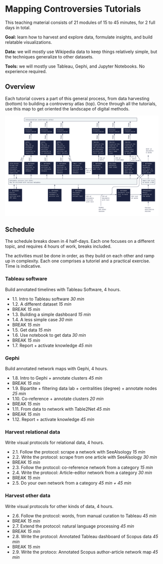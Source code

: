 # Mapping Controversies Tutorials

This teaching material consists of 21 modules of 15 to 45 minutes, for 2 full days in total.

**Goal:** learn how to harvest and explore data, formulate insights, and build relatable visualizations.

**Data:** we will mostly use Wikipedia data to keep things relatively simple, but the techniques generalize to other datasets.

**Tools:** we will mostly use Tableau, Gephi, and Jupyter Notebooks. No experience required.

## Overview

Each tutorial covers a part of this general process, from data harvesting (bottom) to building a controversy atlas (top). Once through all the tutorials, use this map to get oriented the landscape of digital methods.

[![Digital methods map](/images/All.jpg)](/images/All.jpg)

## Schedule

The schedule breaks down in 4 half-days. Each one focuses on a different topic, and requires 4 hours of work, breaks included.

The activities must be done in order, as they build on each other and ramp up in complexity. Each one comprises a tutoriel and a practical exercise. Time is indicative.

### Tableau software

Build annotated timelines with Tableau Software, 4 hours.

* 1.1. Intro to Tableau software *30 min*
* 1.2. A different dataset *15 min*
* BREAK *15 min*
* 1.3. Building a simple dashboard *15 min*
* 1.4. A less simple case *30 min*
* BREAK *15 min*
* 1.5. Get data *15 min*
* 1.6. Use notebook to get data *30 min*
* BREAK *15 min*
* 1.7. Report + activate knowledge *45 min*

### Gephi

Build annotated network maps with Gephi, 4 hours.

* 1.8. Intro to Gephi + annotate clusters *45 min*
* BREAK *15 min*
* 1.9. Bipartite + filtering data lab + centralities (degree) + annotate nodes *25 min*
* 1.10. Co-reference + annotate clusters *20 min*
* BREAK *15 min*
* 1.11. From data to network with Table2Net *45 min*
* BREAK *15 min*
* 1.12. Report + activate knowledge *45 min*

### Harvest relational data

Write visual protocols for relational data, 4 hours.

* 2.1. Follow the protocol: scrape a network with SeeAlsology *15 min*
* 2.2. Write the protocol: scrape from one article with SeeAlsology *30 min*
* BREAK *15 min*
* 2.3. Follow the protocol: co-reference network from a category *15 min*
* 2.4. Write the protocol: Article-editor network from a category *30 min*
* BREAK *15 min*
* 2.5. Do your own network from a category *45 min + 45 min*

### Harvest other data

Write visual protocols for other kinds of data, 4 hours.

* 2.6. Follow the protocol: words, from manual curation to Tableau *45 min*
* BREAK *15 min*
* 2.7. Extend the protocol: natural language processing *45 min*
* BREAK *15 min*
* 2.8. Write the protocol: Annotated Tableau dashboard of Scopus data *45 min*
* BREAK *15 min*
* 2.9. Write the protoco: Annotated Scopus author-article network map *45 min*
